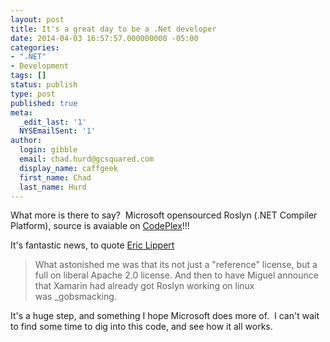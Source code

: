 ```yaml
---
layout: post
title: It's a great day to be a .Net developer
date: 2014-04-03 16:57:57.000000000 -05:00
categories:
- ".NET"
- Development
tags: []
status: publish
type: post
published: true
meta:
  _edit_last: '1'
  NYSEmailSent: '1'
author:
  login: gibble
  email: chad.hurd@gcsquared.com
  display_name: caffgeek
  first_name: Chad
  last_name: Hurd
---
```

What more is there to say?  Microsoft opensourced Roslyn (.NET Compiler Platform), source is avaiable on [CodePlex](http://roslyn.codeplex.com/ "Roslyn")!!!

It's fantastic news, to quote [Eric Lippert](http://ericlippert.com/2014/04/03/c-and-vb-are-open-sourced/ "Eric Lippert on Roslyn")

> What astonished me was that its not just a "reference" license, but a full on liberal Apache 2.0 license. And then to have Miguel announce that Xamarin had already got Roslyn working on linux was _gobsmacking.

It's a huge step, and something I hope Microsoft does more of.  I can't wait to find some time to dig into this code, and see how it all works.